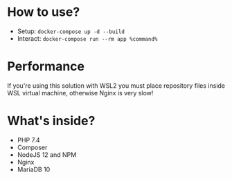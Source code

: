 # How to use?
- Setup: `docker-compose up -d --build`
- Interact: `docker-compose run --rm app %command%`

# Performance
If you're using this solution with WSL2 you must place repository files inside WSL virtual machine, otherwise Nginx is very slow!

# What's inside?
- PHP 7.4
- Composer
- NodeJS 12 and NPM
- Nginx
- MariaDB 10
